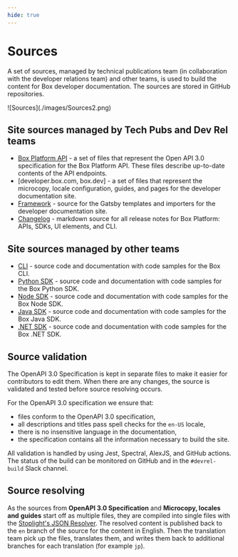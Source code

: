 ```yaml
---
hide: true
---
```


<!-- does not need translation -->

# Sources

A set of sources, managed by technical publications team (in collaboration
with the developer relations team) and other teams, is used to 
build the content for Box developer documentation.
The sources are stored in GitHub repositories.

<ImageFrame center shadow border>
  ![Sources](./images/Sources2.png)
</ImageFrame>

## Site sources managed by Tech Pubs and Dev Rel teams

- [Box Platform API] - a set of files that represent the Open API 3.0 
specification for the Box Platform API. These files describe up-to-date
contents of the API endpoints. 
- [developer.box.com, box.dev] - a set of files that represent the microcopy,
locale configuration, guides, and pages for the developer documentation
site.
- [Framework] - source for the Gatsby templates and importers for the
developer documentation site.
- [Changelog] - markdown source for all release notes for Box Platform:
APIs, SDKs, UI elements, and CLI.

## Site sources managed by other teams

- [CLI] - source code and documentation with code samples for the Box CLI.
- [Python SDK] - source code and documentation with code samples for the Box
Python SDK.
- [Node SDK] - source code and documentation with code samples for the Box Node
SDK.
- [Java SDK] - source code and documentation with code samples for the Box Java
SDK.
- [.NET SDK] - source code and documentation with code samples for the Box .NET
SDK.

## Source validation

The OpenAPI 3.0 Specification is kept in separate files to make it easier for
contributors to edit them. When there are any changes, the source is validated
and tested before source resolving occurs.

For the OpenAPI 3.0 specification we ensure that:

- files conform to the OpenAPI 3.0 specification,
- all descriptions and titles pass spell checks for the `en-US` locale,
- there is no insensitive language in the documentation,
- the specification contains all the information necessary to
build the site.

All validation is handled by using Jest, Spectral, AlexJS, and GitHub actions.
The status of the build can be monitored on GitHub and in the `#devrel-build`
Slack channel.

## Source resolving

As the sources from **OpenAPI 3.0 Specification** and **Microcopy, locales and**
**guides** start off as multiple files, they are compiled into single files with
the [Stoplight's JSON Resolver]. The resolved content is published back to the
`en` branch of the source for the content in English.
Then the translation team pick up the files, translates them, and writes them
back to additional branches for each translation (for example `jp`).

[Box Platform API]: https://github.com/box/box-openapi
[developer.box.com]: https://github.com/box/developer.box.com
[Framework]: https://github.com/box/developer.box.com-framework
[Changelog]: https://github.com/box/box-developer-changelog
[CLI]: https://github.com/box/boxcli
[Python SDK]: https://github.com/box/box-python-sdk
[Node SDK]: https://github.com/box/box-node-sdk
[Java SDK]: https://github.com/box/box-java-sdk
[.NET SDK]: https://github.com/box/box-windows-sdk
[Stoplight's JSON Resolver]: https://github.com/stoplightio/json-ref-resolver